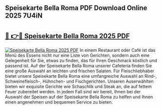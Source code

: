 ## Speisekarte Bella Roma PDF Download Online 2025 7U4iN

# <h2><a href="http://gc7fxp.nevu.top/?p=Speisekarte+Bella+Roma">🔗 👉🔴 Speisekarte Bella Roma 2025 PDF</a></h2>

[![Speisekarte Bella Roma 2025 PDF](https://i.imgur.com/dBaPXMq.png)](http://gc7fxp.nevu.top/?p=Speisekarte+Bella+Roma)
In einem Restaurant oder Café ist das Menü des Essens nicht nur eine Liste von Gerichten, sondern auch eine Gelegenheit für Sie, etwas zu finden, das für Ihren Geschmack köstlich und passend ist. Auf der Speisekarte Bella Roma unserer Cafeteria finden Sie eine große Auswahl an leichten und frischen Salaten. Für Fleischliebhaber bietet unsere Speisekarte Bella Roma eine umfangreiche Auswahl an Rind-, Schweinefleisch-, Hühnchen- und Fischgerichten. Unseren Auserwählten bieten wir exquisite Gerichte wie Schaschlik und Steak an, die auf fettem Feuer zubereitet werden. In jedem Fall sind wir bereit, Ihnen bei der Auswahl der Speisen auf der Speisekarte Bella Roma zu helfen und Ihnen einen angenehmen und bequemen Service zu bieten.
